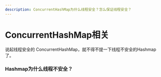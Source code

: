```yaml
---
description: ConcurrentHashMap为什么线程安全？怎么保证线程安全？
---
```


# ConcurrentHashMap相关

说起线程安全的 ConcurrentHashMap，就不得不提一下线程不安全的Hashmap了。

### Hashmap为什么线程不安全？



